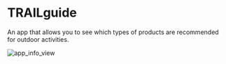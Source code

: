 # TRAILguide
An app that allows you to see which types of products are recommended for outdoor activities.

![app_info_view](TRAILguide/App-Screenshots/AppInfoVC.png?raw=true "AppInfoVC")

